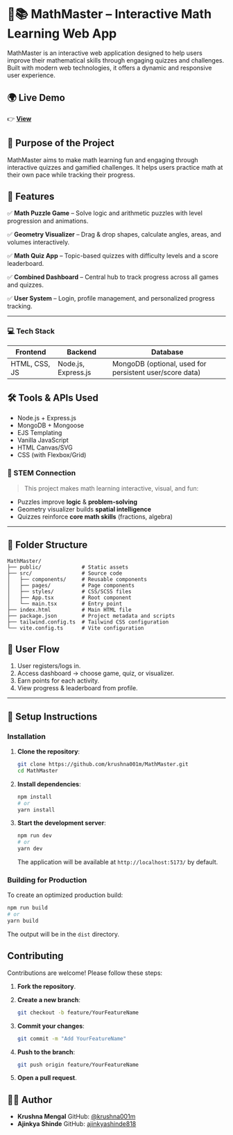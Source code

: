 # 🧠📚 MathMaster – Interactive Math Learning Web App


MathMaster is an interactive web application designed to help users improve their mathematical skills through engaging quizzes and challenges. Built with modern web technologies, it offers a dynamic and responsive user experience.

## 🌍 Live Demo
👉 [**View**](https://math-master.lovable.app/)  

## 🎯 Purpose of the Project

MathMaster aims to make math learning fun and engaging through interactive quizzes and gamified challenges. It helps users practice math at their own pace while tracking their progress.


## 📌 Features

✅ **Math Puzzle Game** – Solve logic and arithmetic puzzles with level progression and animations.

✅ **Geometry Visualizer** – Drag & drop shapes, calculate angles, areas, and volumes interactively.

✅ **Math Quiz App** – Topic-based quizzes with difficulty levels and a score leaderboard.

✅ **Combined Dashboard** – Central hub to track progress across all games and quizzes.

✅ **User System** – Login, profile management, and personalized progress tracking.

---

### 💻 Tech Stack

| Frontend      | Backend             | Database                                                |
| ------------- | ------------------- | ------------------------------------------------------- |
| HTML, CSS, JS | Node.js, Express.js | MongoDB (optional, used for persistent user/score data) |


## 🛠 Tools & APIs Used

* Node.js + Express.js
* MongoDB + Mongoose
* EJS Templating
* Vanilla JavaScript
* HTML Canvas/SVG
* CSS (with Flexbox/Grid)
  

### 🧠 STEM Connection

> This project makes math learning interactive, visual, and fun:

* Puzzles improve **logic** & **problem-solving**
* Geometry visualizer builds **spatial intelligence**
* Quizzes reinforce **core math skills** (fractions, algebra)

---

## 📁 Folder Structure



```
MathMaster/
├── public/             # Static assets
├── src/                # Source code
│   ├── components/     # Reusable components
│   ├── pages/          # Page components
│   ├── styles/         # CSS/SCSS files
│   ├── App.tsx         # Root component
│   └── main.tsx        # Entry point
├── index.html          # Main HTML file
├── package.json        # Project metadata and scripts
├── tailwind.config.ts  # Tailwind CSS configuration
└── vite.config.ts      # Vite configuration
```


## 🔐 User Flow

1. User registers/logs in.
2. Access dashboard → choose game, quiz, or visualizer.
3. Earn points for each activity.
4. View progress & leaderboard from profile.

---

## 🚀 Setup Instructions

### Installation

1. **Clone the repository**:

   ```bash
   git clone https://github.com/krushna001m/MathMaster.git
   cd MathMaster
   ```

2. **Install dependencies**:

   ```bash
   npm install
   # or
   yarn install
   ```

3. **Start the development server**:

   ```bash
   npm run dev
   # or
   yarn dev
   ```

   The application will be available at `http://localhost:5173/` by default.

### Building for Production

To create an optimized production build:

```bash
npm run build
# or
yarn build
```

The output will be in the `dist` directory.


## Contributing

Contributions are welcome! Please follow these steps:

1. **Fork the repository**.

2. **Create a new branch**:

   ```bash
   git checkout -b feature/YourFeatureName
   ```

3. **Commit your changes**:

   ```bash
   git commit -m "Add YourFeatureName"
   ```

4. **Push to the branch**:

   ```bash
   git push origin feature/YourFeatureName
   ```

5. **Open a pull request**.

## 👨‍💻 Author

* **Krushna Mengal**
  GitHub: [@krushna001m](https://github.com/krushna001m)
* **Ajinkya Shinde**
  GitHub:
[ajinkyashinde818](https://GitHub.com/ajinkyashinde818)
